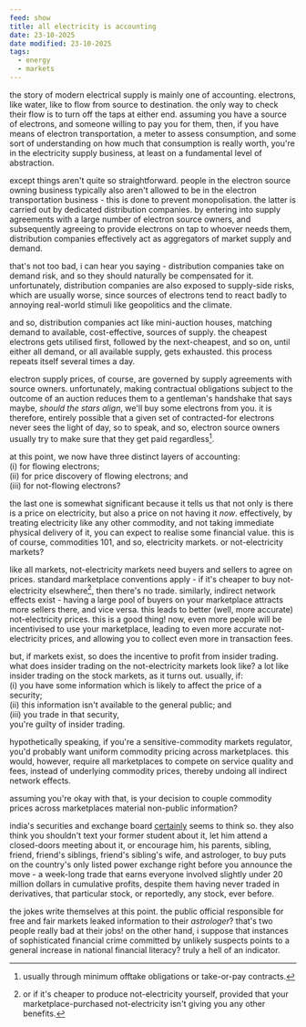 ```yaml
---
feed: show
title: all electricity is accounting
date: 23-10-2025
date modified: 23-10-2025
tags:
  - energy
  - markets
---
```


the story of modern electrical supply is mainly one of accounting. electrons, like water, like to flow from source to destination. the only way to check their flow is to turn off the taps at either end. assuming you have a source of electrons, and someone willing to pay you for them, then, if you have means of electron transportation, a meter to assess consumption, and some sort of understanding on how much that consumption is really worth, you're in the electricity supply business, at least on a fundamental level of abstraction.

except things aren't quite so straightforward. people in the electron source owning business typically also aren't allowed to be in the electron transportation business - this is done to prevent monopolisation. the latter is carried out by dedicated distribution companies. by entering into supply agreements with a large number of electron source owners, and subsequently agreeing to provide electrons on tap to whoever needs them, distribution companies effectively act as aggregators of market supply and demand.

that's not too bad, i can hear you saying - distribution companies take on demand risk, and so they should naturally be compensated for it. unfortunately, distribution companies are also exposed to supply-side risks, which are usually worse, since sources of electrons tend to react badly to annoying real-world stimuli like geopolitics and the climate.

and so, distribution companies act like mini-auction houses, matching demand to available, cost-effective, sources of supply. the cheapest electrons gets utilised first, followed by the next-cheapest, and so on, until either all demand, or all available supply, gets exhausted. this process repeats itself several times a day.

electron supply prices, of course, are governed by supply agreements with source owners. unfortunately, making contractual obligations subject to the outcome of an auction reduces them to a gentleman's handshake that says maybe, *should the stars align*, we'll buy some electrons from you. it is therefore, entirely possible that a given set of contracted-for electrons never sees the light of day, so to speak, and so, electron source owners usually try to make sure that they get paid regardless[^1].

at this point, we now have three distinct layers of accounting: <br>
(i) for flowing electrons; <br>
(ii) for price discovery of flowing electrons; and <br>
(iii) for not-flowing electrons?

the last one is somewhat significant because it tells us that not only is there is a price on electricity, but also a price on not having it *now*. effectively, by treating electricity like any other commodity, and not taking immediate physical delivery of it, you can expect to realise some financial value. this is of course, commodities 101, and so, electricity markets. or not-electricity markets?

like all markets, not-electricity markets need buyers and sellers to agree on prices. standard marketplace conventions apply - if it's cheaper to buy not-electricity elsewhere[^2], then there's no trade. similarly, indirect network effects exist - having a large pool of buyers on your marketplace attracts more sellers there, and vice versa. this leads to better (well, more accurate) not-electricity prices. this is a good thing! now, even more people will be incentivised to use your marketplace, leading to even more accurate not-electricity prices, and allowing you to collect even more in transaction fees.

but, if markets exist, so does the incentive to profit from insider trading. what does insider trading on the not-electricity markets look like? a lot like insider trading on the stock markets, as it turns out. usually, if: <br>
(i) you have some information which is likely to affect the price of a security; <br>
(ii) this information isn't available to the general public; and <br>
(iii) you trade in that security, <br>
you're guilty of insider trading.

hypothetically speaking, if you're a sensitive-commodity markets regulator, you'd probably want uniform commodity pricing across marketplaces. this would, however, require all marketplaces to compete on service quality and fees, instead of underlying commodity prices, thereby undoing all indirect network effects.

assuming you're okay with that, is your decision to couple commodity prices across marketplaces material non-public information? 

india's securities and exchange board [certainly](https://www.sebi.gov.in/sebi_data/attachdocs/oct-2025/interim_order_ie1.pdf) seems to think so. they also think you shouldn't text your former student about it, let him attend a closed-doors meeting about it, or encourage him, his parents, sibling, friend, friend's siblings, friend's sibling's wife, and astrologer, to buy puts on the country's only listed power exchange right before you announce the move - a week-long trade that earns everyone involved slightly under 20 million dollars in cumulative profits, despite them having never traded in derivatives, that particular stock, or reportedly, any stock, ever before.

the jokes write themselves at this point. the public official responsible for free and fair markets leaked information to their *astrologer*? that's two people really bad at their jobs! on the other hand, i suppose that instances of sophisticated financial crime committed by unlikely suspects points to a general increase in national financial literacy? truly a hell of an indicator.

[^1]: usually through minimum offtake obligations or take-or-pay contracts.

[^2]: or if it's cheaper to produce not-electricity yourself, provided that your marketplace-purchased not-electricity isn't giving you any other benefits.
